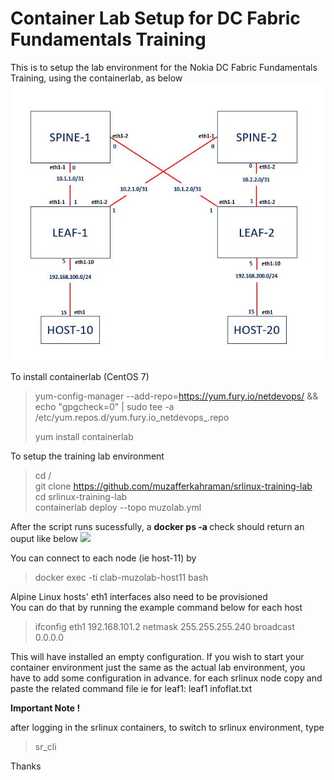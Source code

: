 <h1>Container Lab Setup for DC Fabric Fundamentals Training</h1>

This is to setup the lab environment for the Nokia DC Fabric Fundamentals Training, using the containerlab, as below
![](schema.jpg)


To install containerlab (CentOS 7)
> yum-config-manager --add-repo=https://yum.fury.io/netdevops/ && echo "gpgcheck=0" | 
> sudo tee -a /etc/yum.repos.d/yum.fury.io_netdevops_.repo <br>
>
> yum install containerlab

To setup the training lab environment
> cd / <br>
> git clone https://github.com/muzafferkahraman/srlinux-training-lab <br>
> cd srlinux-training-lab <br>
> containerlab deploy --topo muzolab.yml <br>

After the script runs sucessfully, a  <b>docker ps -a </b> check should return an ouput like below
![](containers.jpg)


You can connect to each node (ie host-11) by 
> docker exec -ti clab-muzolab-host11 bash

Alpine Linux hosts' eth1 interfaces also need to be provisioned <br>
You can do that by running the example command below for each host

> ifconfig eth1 192.168.101.2 netmask 255.255.255.240 broadcast 0.0.0.0


This will have installed an empty configuration.
If you wish to start your container environment just the same as the actual lab environment, you have to add some configuration in advance.
for each srlinux node copy and paste the related command file
ie for leaf1: leaf1 infoflat.txt

<b>Important Note !</b> <br>

after logging in the srlinux containers, to switch to srlinux environment, type
>sr_cli

Thanks 







